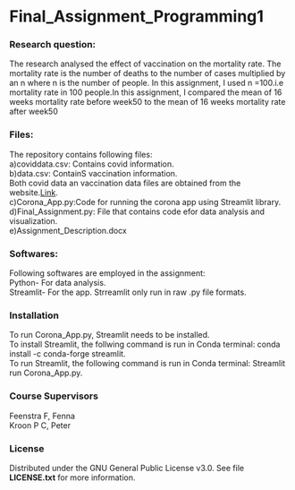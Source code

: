 # Final_Assignment_Programming1<br>
### Research question:
The research analysed the effect of vaccination on the mortality rate. The mortality rate is the number of deaths to the number of cases multiplied by an n where n is the number of people. 
In this assignment, I used n =100.i.e mortality rate in 100 people.In this assignment, I compared the mean of  16 weeks mortality rate before week50 to the mean of 16 weeks mortality rate after week50<br>
### Files:<br> 
The repository contains following files:<br>
a)coviddata.csv: Contains covid information.<br>
b)data.csv: ContainS vaccination information.<br>
Both covid data an vaccination data files are obtained from the website.[Link](https://ourworldindata.org/coronavirus).<br>
c)Corona_App.py:Code for running the corona app using Streamlit library.<br>
d)Final_Assignment.py: File that contains code efor data analysis and visualization.<br>
e)Assignment_Description.docx

### Softwares:
Following softwares are employed in the assignment:<br>
Python- For data analysis.<br>
Streamlit- For the app. Strreamlit only run in raw .py file formats.<br>

### Installation
To run Corona_App.py, Streamlit needs to be installed.<br>
To install Streamlit, the follwing command is run in Conda terminal: conda install -c conda-forge streamlit.<br>
To run Streamlit, the following command is run in Conda terminal: Streamlit run Corona_App.py.<br>

### Course Supervisors
Feenstra F, Fenna  <br>
Kroon P C, Peter  <br>

### License
Distributed under the GNU General Public License v3.0. See file <b>LICENSE.txt</b> for more information.
